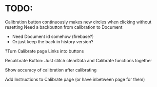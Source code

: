 # TODO:

Calibration button continuously makes new circles when clicking without resetting
Need a backbutton from calibration to Document
- Need Document id somehow (firebase?)
- Or just keep the back in history version?

?Turn Calibrate page Links into buttons

Recalibrate Button: Just stitch clearData and Calibrate functions together

Show accuracy of calibration after calibrating

Add Instructions to Calibrate page (or have inbetween page for them)
